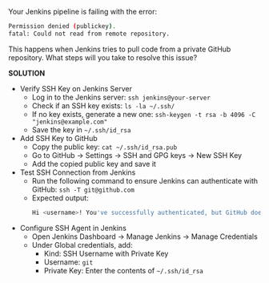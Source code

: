 Your Jenkins pipeline is failing with the error:
```bash
Permission denied (publickey).  
fatal: Could not read from remote repository.  
```
This happens when Jenkins tries to pull code from a private GitHub repository. What steps will you take to resolve this issue?

**SOLUTION**
- Verify SSH Key on Jenkins Server
  - Log in to the Jenkins server: `ssh jenkins@your-server`
  - Check if an SSH key exists: `ls -la ~/.ssh/`
  - If no key exists, generate a new one: `ssh-keygen -t rsa -b 4096 -C "jenkins@example.com"`
  - Save the key in `~/.ssh/id_rsa`
- Add SSH Key to GitHub
  - Copy the public key: `cat ~/.ssh/id_rsa.pub`
  - Go to GitHub → Settings → SSH and GPG keys → New SSH Key
  - Add the copied public key and save it
- Test SSH Connection from Jenkins
  - Run the following command to ensure Jenkins can authenticate with GitHub: `ssh -T git@github.com`
  - Expected output:
    ```bash
    Hi <username>! You've successfully authenticated, but GitHub does not provide shell access.
    ```
- Configure SSH Agent in Jenkins
  - Open Jenkins Dashboard → Manage Jenkins → Manage Credentials
  - Under Global credentials, add:
    - Kind: SSH Username with Private Key
    - Username: `git`
    - Private Key: Enter the contents of `~/.ssh/id_rsa`

